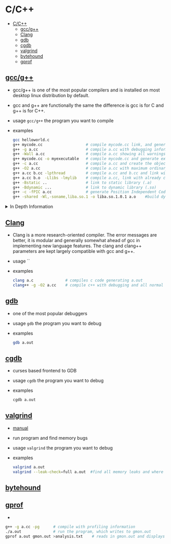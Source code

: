 # C/C++

- [C/C++](#cc)
  - [gcc/g++](#gccg)
  - [Clang](#clang)
  - [gdb](#gdb)
  - [cgdb](#cgdb)
  - [valgrind](#valgrind)
  - [bytehound](#bytehound)
  - [gprof](#gprof)

## [gcc/g++]([http://manpages.ubuntu.com/manpages/jammy/en/man1/gcc.1.html])

- gcc/g++ is one of the most popular compilers and is installed on most desktop linux distribution by default.
- gcc and g++ are functionally the same the difference is gcc is for C and g++ is for C++.
- usage `gcc/g++` the program you want to compile
- examples

  ```bash
  gcc helloworld.c
  g++ mycode.cc                   # compile mycode.cc link, and generate executable a.out
  g++ -g a.cc                     # compile a.cc with debugging information
  g++ -Wall a.cc                  # compile a.cc showing all warnings (clean your code!)
  g++ mycode.cc -o myexecutable   # compile mycode.cc and generate executable myexecutable
  g++ -c a.cc                     # compile a.cc and create the object file a.o
  g++ -O2 a.cc                    # compile a.cc with maximum ordinary optimization
  g++ a.cc b.cc -lpthread         # compile a.cc and b.cc and link with pthread library
  g++ a.cc b.o  -Llibs -lmylib    # compile a.cc, link with already compiled b.o with library in directory libs libmylib.a or libmylib.so (on linux)
  g++ -Bstatic ..                 # link to static library (.a)
  g++ -Bdynamic ...               # link to dynamic library (.so)
  g++ -c -fPIC a.cc               # generate Position Independent Code suitable for putting in shared object
  g++ -shared -Wl,-soname,liba.so.1 -o liba.so.1.0.1 a.o    #build dynamic library
  ```

<details><summary>In Depth Information</summary>

- gcc vs g++
- Flags
  - Optimizing
    - -O0 This is the default. this has the fastest compile time and is bent for debugging
    - -O1 Optimize This turns on basic optimizations
    - -O2 Optimize even more. This turns on nearly all supported optimizations that that gcc has.
    - -O3 Optimize yet more. This turns on all optimizations and can cause problems.
  - Debugging
    - -g This is the Debugging flag to use [gdb/cgdb](./gdb-cgdb.md)

- Link Library
  - libxxx.a                # static link library (archive)
  - libxxx.so               # dynamic link library on linux
  - xxx.lib                 # front end sort of equivalent to .a on windows
  - xxx.dll                 # dynamic link library on Windows
  - xxx.dylib               # dynamic link library on Mac OSX

- Position Independent Code

</details>

## [Clang](http://manpages.ubuntu.com/manpages/jammy/en/man3/Clang.3.html)

- Clang is a more research-oriented compiler. The error messages are better, it is modular and generally somewhat ahead of gcc in implementing new language features. The clang and clang++ parameters are kept largely compatible with gcc and g++.

- usage ``
- examples

  ```bash
  clang a.c              # compiles c code generating a.out
  clang++ -g -O2 a.cc    # compile c++ with debugging and all normal optimization on
  
  ```

## [gdb](http://manpages.ubuntu.com/manpages/jammy/en/man1/gdb.1.html)

- one of the most popular debuggers
- usage `gdb` the program you want to debug
- examples

  ```bash
  gdb a.out
  ```

## [cgdb](http://manpages.ubuntu.com/manpages/jammy/en/man1/cgdb.1.html)

- curses based frontend to GDB
- usage `cgdb` the program you want to debug
- examples

  ```bash
  cgdb a.out
  ```

## [valgrind](http://manpages.ubuntu.com/manpages/jammy/en/man1/valgrind.1.html)

- [manual](https://valgrind.org/docs/manual/manual.html)
- run program and find memory bugs
- usage `valgrind` the program you want to debug
- examples

  ```bash
  valgrind a.out
  valgrind --leak-check=full a.out  #find all memory leaks and where they occurred
  ```

## [bytehound](https://github.com/koute/bytehound/releases)

## [gprof](http://manpages.ubuntu.com/manpages/jammy/en/man1/gprof.1.html)

-

  ```bash
  g++ -g a.cc -pg      # compile with profiling information
  ./a.out              # run the program, which writes to gmon.out
  gprof a.out gmon.out >analysis.txt    # reads in gmon.out and displays the profiling information
  ```
